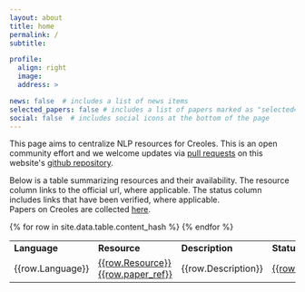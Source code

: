 ```yaml
---
layout: about
title: home
permalink: /
subtitle: 

profile:
  align: right
  image: 
  address: >

news: false  # includes a list of news items
selected_papers: false # includes a list of papers marked as "selected={true}"
social: false  # includes social icons at the bottom of the page
---
```


This page aims to centralize NLP resources for Creoles. This is an open community effort and we welcome updates via [pull requests](https://docs.github.com/es/pull-requests/collaborating-with-pull-requests/proposing-changes-to-your-work-with-pull-requests/about-pull-requests) on this website's [github repository](https://github.com/creole-nlp/creole-nlp.github.io).

Below is a table summarizing resources and their availability. The resource column links to the official url, where applicable. The status column includes links that have been verified, where applicable.  
Papers on Creoles are collected [here](/papers).

<table>
<tr>
  <td> <b> Language </b> </td>
  <td> <b> Resource </b> </td>
  <td> <b> Description </b> </td>
  <td> <b> Status </b> </td>
</tr>
{% for row in site.data.table.content_hash %}
<tr>
  <td>{{row.Language}}</td>
  <td><a href="{{row.dataset_url}}">{{row.Resource}}</a> <a href="{{row.paper_url}}">{{row.paper_ref}}</a></td>
  <td>{{row.Description}}</td>
  <td><a href="{{row.dataset_url_verified}}">{{row.Status}}</a></td>
</tr>
{% endfor %}
</table>
